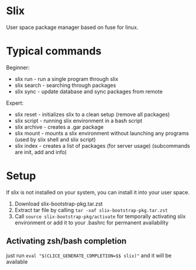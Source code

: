 # Slix

User space package manager based on fuse for linux.

# Typical commands
Beginner:
- slix run - run a single program through slix
- slix search - searching through packages
- slix sync - update database and sync packages from remote

Expert:
- slix reset - initializes slix to a clean setup (remove all packages)
- slix script - running slix environment in a bash script
- slix archive - creates a .gar package
- slix mount - mounts a slix environment without launching any programs (used by slix shell and slix script)
- slix index - creates a list of packages (for server usage) (subcommands are init, add and info)

# Setup
If slix is not installed on your system, you can install it into your user space.
1. Download slix-bootstrap-pkg.tar.zst
2. Extract tar file by calling `tar -xaf slix-bootstrap-pkg.tar.zst`
3. Call `source slix-bootstrap-pkg/activate` for temporally activating slix environment
   or add it to your .bashrc for permanent availability


## Activating zsh/bash completion
just run `eval "$(CLICE_GENERATE_COMPLETION=$$ slix)"` and it will be available

